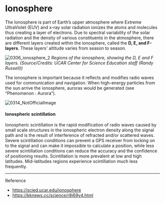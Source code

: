 # Ionosphere

The Ionosphere is part of Earth’s upper atmosphere where Extreme UltraViolet (EUV) and x-ray solar radiation ionizes the atoms and molecules thus creating a layer of electrons. Due to spectral variability of the solar radiation and the density of various constituents in the atmosphere, there are different layers created within the ionosphere, called the **D, E, and F-layers**. These layers' altitude varies from season to season. 

![0306_ionosphere_2](./static/0306_ionosphere_2.jpg)
*Regions of the ionosphere, showing the D, E and F layers. (Source/Credits: UCAR Center for Science Education staff (Randy Russell))*

The ionosphere is important because it reflects and modifies radio waves used for communication and navigation. When high-energy particles from the sun arrive the ionosphere, auroras would be generated (see “Phenomenon : Aurora”).

![0314_NotOfficialImage](./static/0314_NotOfficialImage.png)

#### Ionospheric scintillation

Ionospheric scintillation is the rapid modification of radio waves caused by small scale structures in the ionospheric electron density along the signal path and is the result of interference of refracted and/or scattered waves. Severe scintillation conditions can prevent a GPS receiver from locking on to the signal and can make it impossible to calculate a position, while less severe scintillation conditions can reduce the accuracy and the confidence of positioning results. Scintillation is more prevalent at low and high latitudes. Mid-latitudes regions experience scintillation much less frequently.

---

Reference

- https://scied.ucar.edu/ionosphere
- https://kknews.cc/science/r8j69y4.html

